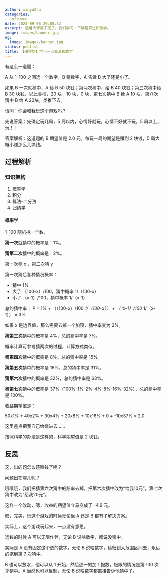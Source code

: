 ```yaml
---
author: xinyu2ru
categories:
- software
date: 2024-09-06 20:05:52
excerpt: 趁着大家都下班了，我们学习一下编程算法和数学。
image: images/banner.jpg
og:
  image: images/banner.jpg
status: publish
title: 【编程向】学习一点算法和数学
---
```


有这么一道题：

A 从 1-100 之间选一个数字，B 猜数字，A 告诉 B 大了还是小了。

如果 B 一次就猜中，A 给 B 50 块钱；第两次猜中，给 B 40 块钱；第三次猜中给 B 30 块钱，以此类推，20 块，10 块，0 块，第七次猜中 B 给 A 10 块，第八次猜中 B 给 A 20块，类推下去。

请问：你会和我玩这个游戏吗？

先说答案：先确定玩几局，5 局以内，心情好就玩，心情不好就不玩。5 局以上，玩！！

答案解析：这道题的 B 期望值是 2.0 元。每玩一局的期望是赚到 2 块钱，5 局大概小赚那么几块钱。

## 过程解析

### 知识架构

1. 概率学
2. 积分
3. 算法-二分法
4. 归纳学

#### 概率学

1-100 随机挑一个数，

**猜一次**就猜中的概率是：1%。

**猜第二次**猜中的概率是：2%。

第一次猜 x ，第二次猜 y

第一次猜后各种情况概率：

* 猜中 1%
* 大了 （100-x）/100，猜中概率 1/（100-x）
* 小了 （x-1）/100，猜中概率 1/（x-1）

总的猜中率：
P = 1% + （（100-x）/100 *1/（100-x）） + （（x-1）/100* 1/（x-1）） = 3%

如果 x 是边界值，那么需要去掉一个加项，猜中率变为 2%。

**猜第三次**猜中的概率是 4%，总的猜中率是 7%。

概率计算可参考猜两次的过程，计算方式类似。

**猜第四次**猜中的概率是 8%，总的猜中率是 15%。

**猜第五次**猜中的概率是 16%，总的猜中率是 31%。

**猜第六次**猜中的概率是 32%，总的猜中率是 63%。

**猜第七次**猜中的概率是 37%（100%-1%-2%-4%-8%-16%-32%），总的猜中率是 100%。

收益期望值是：

50x1% + 40x2% + 30x4% + 20x8% + 10x16% + 0 + -10x37% = 2.0

这里差点把我自己给绕进去……

按照科学的办法是这样的，科学期望值是 2 块钱。

## 反思

这，出的题怎么还赔钱了呢？

问题出在哪儿呢？

哦哦哦，我们把猜第六次猜中的赔率去掉，把第六次猜中改为“给我10元”，第七次猜中改为“给我20元”。

这样一个改动，嗯，收益的期望值立马变成了 -4.9 元。

嗯，完美，玩这个游戏的时候无论当 A 还是 B 都有了解决方案。

实际上，这个游戏玩起来，一点没有意思。

选数的时候 A 可以无限作弊，无论 B 说啥数字，都说没猜中。

实际是 A 没有固定这个选的数字，无论 B 说啥数字，给归到大范围区间去，永远的拖到第 7 次猜中。

B 也可以放水，他可以从 1 开始，然后逐一的加 1 报数，极限的情况是第 100 次才猜中。A 当然也可以反制，无论 B 说啥数字都直接告诉他猜中了。
